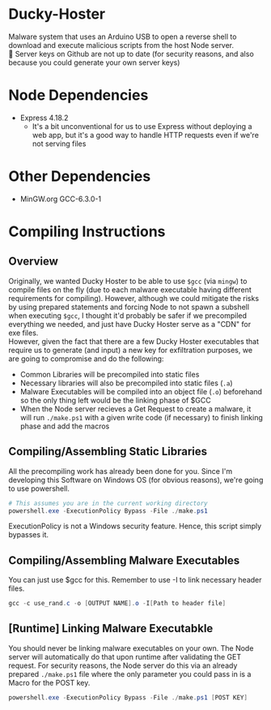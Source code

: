 # Ducky-Hoster
Malware system that uses an Arduino USB to open a reverse shell to download and execute malicious scripts from the host Node server. <br />
🚨 Server keys on Github are not up to date (for security reasons, and also because you could generate your own server keys)

# Node Dependencies
* Express 4.18.2
    * It's a bit unconventional for us to use Express without deploying a web app, but it's a good way to handle HTTP requests even if we're not serving files

# Other Dependencies
* MinGW.org GCC-6.3.0-1

# Compiling Instructions
## Overview
Originally, we wanted Ducky Hoster to be able to use `$gcc` (via `mingw`) to compile files on the fly (due to each malware executable having different requirements for compiling). However, although we could mitigate the risks by using prepared statements and forcing Node to not spawn a subshell when executing `$gcc`, I thought it'd probably be safer if we precompiled everything we needed, and just have Ducky Hoster serve as a "CDN" for exe files.
<br>
However, given the fact that there are a few Ducky Hoster executables that require us to generate (and input) a new key for exfiltration purposes, we are going to compromise and do the following:

* Common Libraries will be precompiled into static files
* Necessary libraries will also be precompiled into static files (`.a`)
* Malware Executables will be compiled into an object file (`.o`) beforehand so the only thing left would be the linking phase of $GCC
* When the Node server recieves a Get Request to create a malware, it will run `./make.ps1` with a given write code (if necessary) to finish linking phase and add the macros

## Compiling/Assembling Static Libraries
All the precompiling work has already been done for you. Since I'm developing this Software on Windows OS (for obvious reasons), we're going to use powershell. <br>
```ps1
# This assumes you are in the current working directory
powershell.exe -ExecutionPolicy Bypass -File ./make.ps1
```
ExecutionPolicy is not a Windows security feature. Hence, this script simply bypasses it.

## Compiling/Assembling Malware Executables
You can just use $gcc for this. Remember to use -I to link necessary header files.
```ps1
gcc -c use_rand.c -o [OUTPUT NAME].o -I[Path to header file]
```

## [Runtime] Linking Malware Executabkle
You should never be linking malware executables on your own. The Node server will automatically do that upon runtime after validating the GET request. For security reasons, the Node server do this via an already prepared `./make.ps1` file where the only parameter you could pass in is a Macro for the POST key.
```ps1
powershell.exe -ExecutionPolicy Bypass -File ./make.ps1 [POST KEY]
```
